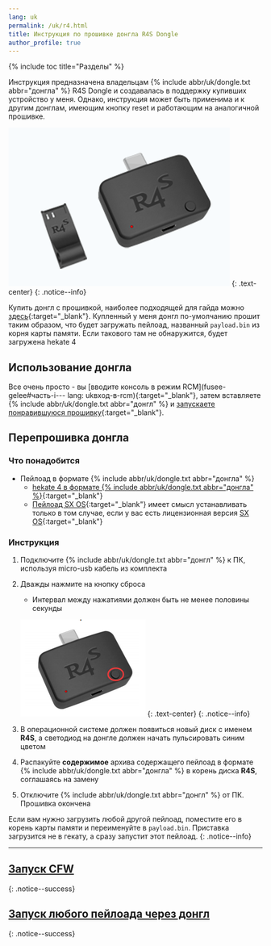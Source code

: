 ```yaml
---
lang: uk
permalink: /uk/r4.html
title: Инструкция по прошивке донгла R4S Dongle
author_profile: true
---
```

{% include toc title="Разделы" %}

Инструкция предназначена владельцам {% include abbr/uk/dongle.txt abbr="донгла" %} R4S Dongle и создавалась в поддержку купивших устройство у меня. Однако, инструкция может быть применима и к другим донглам, имеющим кнопку reset и работающим на аналогичной прошивке.

![](/images/dongle/r4dongle.png)
{: .text-center}
{: .notice--info}

Купить донгл с прошивкой, наиболее подходящей для гайда можно [здесь](https://tg.customfw.xyz){:target="_blank"}. Купленный у меня донгл по-умолчанию прошит таким образом, что будет загружать пейлоад, названный `payload.bin` из корня карты памяти. Если такового там не обнаружится, будет загружена hekate 4

## Использование донгла

Все очень просто - вы [вводите консоль в режим RCM](fusee-gelee#часть-i---
lang: ukвход-в-rcm){:target="_blank"}, затем вставляете {% include abbr/uk/dongle.txt abbr="донгл" %} и [запускаете понравившуюся прошивку](/uk/cfw){:target="_blank"}. 

## Перепрошивка донгла

### Что понадобится 

* Пейлоад в формате {% include abbr/uk/dongle.txt abbr="донгла" %}
	* [hekate 4 в формате {% include abbr/uk/dongle.txt abbr="донгла" %}](/uk/files/r4s.zip){:target="_blank"}
	* [Пейлоад SX OS](/uk/files/sxos.zip){:target="_blank"} имеет смысл устанавливать только в том случае, если у вас есть лицензионная версия [SX OS](/uk/cfw#sx-os){:target="_blank"}

### Инструкция

1. Подключите {% include abbr/uk/dongle.txt abbr="донгл" %} к ПК, используя micro-usb кабель из комплекта 
1. Дважды нажмите на кнопку сброса
	* Интервал между нажатиями должен быть не менее половины секунды
	
	![](/images/dongle/r4dongle_button.png)
	{: .text-center}
	{: .notice--info}

1. В операционной системе должен появиться новый диск с именем **R4S**, а светодиод на донгле должен начать пульсировать синим цветом
1. Распакуйте **содержимое** архива содержащего пейлоад в формате {% include abbr/uk/dongle.txt abbr="донгла" %} в корень диска **R4S**, соглашаясь на замену 
1. Отключите {% include abbr/uk/dongle.txt abbr="донгл" %} от ПК. Прошивка окончена 

Если вам нужно загрузить любой другой пейлоад, поместите его в корень карты памяти и переименуйте в `payload.bin`. Приставка загрузится не в гекату, а сразу запустит этот пейлоад.
{: .notice--info}

___

## [Запуск CFW](/uk/cfw)
{: .notice--success}

## [Запуск любого пейлоада через донгл](/uk/fusee-gelee#%D0%B7%D0%B0%D0%BF%D1%83%D1%81%D0%BA-%D1%87%D0%B5%D1%80%D0%B5%D0%B7-%D0%B4%D0%BE%D0%BD%D0%B3%D0%BB)
{: .notice--success}